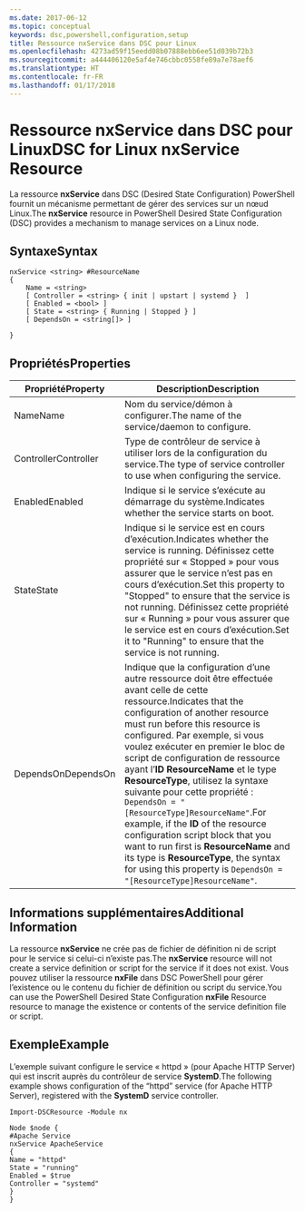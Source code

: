 ```yaml
---
ms.date: 2017-06-12
ms.topic: conceptual
keywords: dsc,powershell,configuration,setup
title: Ressource nxService dans DSC pour Linux
ms.openlocfilehash: 4273ad59f15eedd08b07888ebb6ee51d039b72b3
ms.sourcegitcommit: a444406120e5af4e746cbbc0558fe89a7e78aef6
ms.translationtype: HT
ms.contentlocale: fr-FR
ms.lasthandoff: 01/17/2018
---
```

# <a name="dsc-for-linux-nxservice-resource"></a><span data-ttu-id="99709-103">Ressource nxService dans DSC pour Linux</span><span class="sxs-lookup"><span data-stu-id="99709-103">DSC for Linux nxService Resource</span></span>

<span data-ttu-id="99709-104">La ressource **nxService** dans DSC (Desired State Configuration) PowerShell fournit un mécanisme permettant de gérer des services sur un nœud Linux.</span><span class="sxs-lookup"><span data-stu-id="99709-104">The **nxService** resource in PowerShell Desired State Configuration (DSC) provides a mechanism to manage services on a Linux node.</span></span>

## <a name="syntax"></a><span data-ttu-id="99709-105">Syntaxe</span><span class="sxs-lookup"><span data-stu-id="99709-105">Syntax</span></span>

```
nxService <string> #ResourceName
{
    Name = <string>
    [ Controller = <string> { init | upstart | systemd }  ]
    [ Enabled = <bool> ]
    [ State = <string> { Running | Stopped } ]
    [ DependsOn = <string[]> ]

}
```

## <a name="properties"></a><span data-ttu-id="99709-106">Propriétés</span><span class="sxs-lookup"><span data-stu-id="99709-106">Properties</span></span>
|  <span data-ttu-id="99709-107">Propriété</span><span class="sxs-lookup"><span data-stu-id="99709-107">Property</span></span> |  <span data-ttu-id="99709-108">Description</span><span class="sxs-lookup"><span data-stu-id="99709-108">Description</span></span> | 
|---|---|
| <span data-ttu-id="99709-109">Name</span><span class="sxs-lookup"><span data-stu-id="99709-109">Name</span></span>| <span data-ttu-id="99709-110">Nom du service/démon à configurer.</span><span class="sxs-lookup"><span data-stu-id="99709-110">The name of the service/daemon to configure.</span></span>| 
| <span data-ttu-id="99709-111">Controller</span><span class="sxs-lookup"><span data-stu-id="99709-111">Controller</span></span>| <span data-ttu-id="99709-112">Type de contrôleur de service à utiliser lors de la configuration du service.</span><span class="sxs-lookup"><span data-stu-id="99709-112">The type of service controller to use when configuring the service.</span></span>| 
| <span data-ttu-id="99709-113">Enabled</span><span class="sxs-lookup"><span data-stu-id="99709-113">Enabled</span></span>| <span data-ttu-id="99709-114">Indique si le service s’exécute au démarrage du système.</span><span class="sxs-lookup"><span data-stu-id="99709-114">Indicates whether the service starts on boot.</span></span>| 
| <span data-ttu-id="99709-115">State</span><span class="sxs-lookup"><span data-stu-id="99709-115">State</span></span>| <span data-ttu-id="99709-116">Indique si le service est en cours d’exécution.</span><span class="sxs-lookup"><span data-stu-id="99709-116">Indicates whether the service is running.</span></span> <span data-ttu-id="99709-117">Définissez cette propriété sur « Stopped » pour vous assurer que le service n’est pas en cours d’exécution.</span><span class="sxs-lookup"><span data-stu-id="99709-117">Set this property to "Stopped" to ensure that the service is not running.</span></span> <span data-ttu-id="99709-118">Définissez cette propriété sur « Running » pour vous assurer que le service est en cours d’exécution.</span><span class="sxs-lookup"><span data-stu-id="99709-118">Set it to "Running" to ensure that the service is not running.</span></span>| 
| <span data-ttu-id="99709-119">DependsOn</span><span class="sxs-lookup"><span data-stu-id="99709-119">DependsOn</span></span> | <span data-ttu-id="99709-120">Indique que la configuration d’une autre ressource doit être effectuée avant celle de cette ressource.</span><span class="sxs-lookup"><span data-stu-id="99709-120">Indicates that the configuration of another resource must run before this resource is configured.</span></span> <span data-ttu-id="99709-121">Par exemple, si vous voulez exécuter en premier le bloc de script de configuration de ressource ayant l’**ID** **ResourceName** et le type **ResourceType**, utilisez la syntaxe suivante pour cette propriété : `DependsOn = "[ResourceType]ResourceName"`.</span><span class="sxs-lookup"><span data-stu-id="99709-121">For example, if the **ID** of the resource configuration script block that you want to run first is **ResourceName** and its type is **ResourceType**, the syntax for using this property is `DependsOn = "[ResourceType]ResourceName"`.</span></span>| 


## <a name="additional-information"></a><span data-ttu-id="99709-122">Informations supplémentaires</span><span class="sxs-lookup"><span data-stu-id="99709-122">Additional Information</span></span>

<span data-ttu-id="99709-123">La ressource **nxService** ne crée pas de fichier de définition ni de script pour le service si celui-ci n’existe pas.</span><span class="sxs-lookup"><span data-stu-id="99709-123">The **nxService** resource will not create a service definition or script for the service if it does not exist.</span></span> <span data-ttu-id="99709-124">Vous pouvez utiliser la ressource **nxFile** dans DSC PowerShell pour gérer l’existence ou le contenu du fichier de définition ou script du service.</span><span class="sxs-lookup"><span data-stu-id="99709-124">You can use the PowerShell Desired State Configuration **nxFile** Resource resource to manage the existence or contents of the service definition file or script.</span></span>

## <a name="example"></a><span data-ttu-id="99709-125">Exemple</span><span class="sxs-lookup"><span data-stu-id="99709-125">Example</span></span>

<span data-ttu-id="99709-126">L’exemple suivant configure le service « httpd » (pour Apache HTTP Server) qui est inscrit auprès du contrôleur de service **SystemD**.</span><span class="sxs-lookup"><span data-stu-id="99709-126">The following example shows configuration of the “httpd” service (for Apache HTTP Server), registered with the **SystemD** service controller.</span></span>

```
Import-DSCResource -Module nx 

Node $node {
#Apache Service
nxService ApacheService 
{
Name = "httpd"
State = "running"
Enabled = $true
Controller = "systemd"
}
}
```

